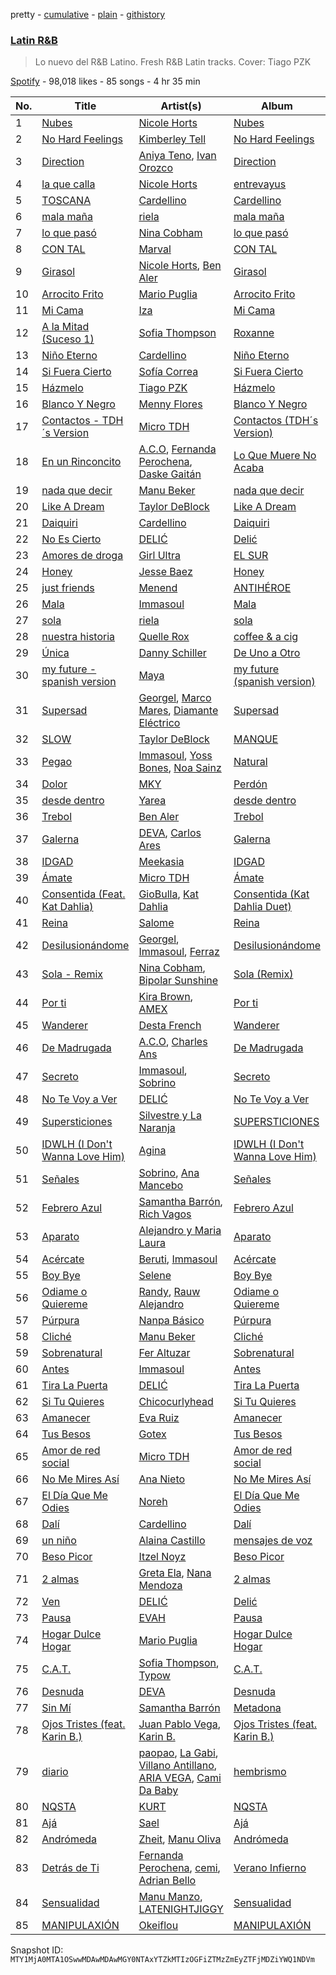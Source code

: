 pretty - [cumulative](/playlists/cumulative/37i9dQZF1DX2MJVTOdWtbm.md) - [plain](/playlists/plain/37i9dQZF1DX2MJVTOdWtbm) - [githistory](https://github.githistory.xyz/mackorone/spotify-playlist-archive/blob/main/playlists/plain/37i9dQZF1DX2MJVTOdWtbm)

### [Latin R&B](https://open.spotify.com/playlist/37i9dQZF1DX2MJVTOdWtbm)

> Lo nuevo del R&B Latino\. Fresh R&B Latin tracks\. Cover: Tiago PZK

[Spotify](https://open.spotify.com/user/spotify) - 98,018 likes - 85 songs - 4 hr 35 min

| No. | Title | Artist(s) | Album | Length |
|---|---|---|---|---|
| 1 | [Nubes](https://open.spotify.com/track/0btkyN6uJvHFdRxlVrUaJv) | [Nicole Horts](https://open.spotify.com/artist/1PdyY069YiAkmKdnx6odux) | [Nubes](https://open.spotify.com/album/1k9UpjPJHSvjCPIoeGRPgR) | 2:54 |
| 2 | [No Hard Feelings](https://open.spotify.com/track/4dXF3hwLihDt8OiZNIWDQV) | [Kimberley Tell](https://open.spotify.com/artist/1NTTlLcsHvqOZFC6CQp6Ka) | [No Hard Feelings](https://open.spotify.com/album/3Y12HLP1kn6YjpsJmPJY3E) | 2:33 |
| 3 | [Direction](https://open.spotify.com/track/3K2PkX4J57HRMdjchzhV2x) | [Aniya Teno](https://open.spotify.com/artist/3tQk5O9Q3HKn7wA7yAl8MW), [Ivan Orozco](https://open.spotify.com/artist/0YtSuW7FvS3jNpb8dkc2Sl) | [Direction](https://open.spotify.com/album/07oAGIjAdGLI4RAFgPZ3UM) | 3:45 |
| 4 | [la que calla](https://open.spotify.com/track/5KHkcJbmQXRmWj7JaXzXHj) | [Nicole Horts](https://open.spotify.com/artist/1PdyY069YiAkmKdnx6odux) | [entrevayus](https://open.spotify.com/album/2paDCQa4nQzrhdM1GEkoE9) | 3:30 |
| 5 | [TOSCANA](https://open.spotify.com/track/6ejAYAdo08qbPLrH4FEfYe) | [Cardellino](https://open.spotify.com/artist/7HFja6X48hWE58m3pQnGV0) | [Cardellino](https://open.spotify.com/album/43ngUKpEMUdgNv3cHaWGKC) | 2:49 |
| 6 | [mala maña](https://open.spotify.com/track/1YXvGPJqEL11QY7Lg2yM31) | [riela](https://open.spotify.com/artist/5K3Lwty6gv1gtuPn3gcf3A) | [mala maña](https://open.spotify.com/album/6Cp3h4pPq3SUbVzQlFmr20) | 2:32 |
| 7 | [lo que pasó](https://open.spotify.com/track/6xS02EfbvnneFWCM90PJFG) | [Nina Cobham](https://open.spotify.com/artist/4ETeWE9SAfaNU7XQ1RB2wq) | [lo que pasó](https://open.spotify.com/album/7FsquZmPaXaNImnGHMnFUH) | 2:30 |
| 8 | [CON TAL](https://open.spotify.com/track/6hvsPuihxUfnp6GARyAO3w) | [Marval](https://open.spotify.com/artist/0qKkpjlY5VEmY4n6CRbPZM) | [CON TAL](https://open.spotify.com/album/1wJYAtnHZRBqt8H3cwRwBm) | 2:54 |
| 9 | [Girasol](https://open.spotify.com/track/78hbBz2TqsXCG1GfXOWGve) | [Nicole Horts](https://open.spotify.com/artist/1PdyY069YiAkmKdnx6odux), [Ben Aler](https://open.spotify.com/artist/0jMMS87c4v40JITdDE0c1R) | [Girasol](https://open.spotify.com/album/6QylIYKDZPDZmLR8ORYitd) | 3:24 |
| 10 | [Arrocito Frito](https://open.spotify.com/track/68BjkLhM0Sb0wGDd6w5jKU) | [Mario Puglia](https://open.spotify.com/artist/3TTSyoNDmtiQ8jSpELHinT) | [Arrocito Frito](https://open.spotify.com/album/5gAB1Cq1VVlQ7TzztBCG3T) | 3:01 |
| 11 | [Mi Cama](https://open.spotify.com/track/3aCuRkhwq3gTII6b3WWESK) | [Iza](https://open.spotify.com/artist/6UEg14BmF105iMIZcz9Bw7) | [Mi Cama](https://open.spotify.com/album/4GqnDhhhYDasj34XJMIHrT) | 3:18 |
| 12 | [A la Mitad \(Suceso 1\)](https://open.spotify.com/track/6nrLzFpL4xUclXvJfTaVgN) | [Sofia Thompson](https://open.spotify.com/artist/20OEbPt9V1o5T7jo1ZLGdK) | [Roxanne](https://open.spotify.com/album/0FG7jxl8cTYpORVr4d5MVo) | 3:33 |
| 13 | [Niño Eterno](https://open.spotify.com/track/5k9BQy4WkF51faNL3UD71I) | [Cardellino](https://open.spotify.com/artist/7HFja6X48hWE58m3pQnGV0) | [Niño Eterno](https://open.spotify.com/album/5DmMhffyPry4XTTZ8pqLLU) | 2:41 |
| 14 | [Si Fuera Cierto](https://open.spotify.com/track/0rtiIgxtRlZtqcQmyFJdxr) | [Sofía Correa](https://open.spotify.com/artist/1bVSA9IM2PsnHzY7j3mG7h) | [Si Fuera Cierto](https://open.spotify.com/album/0ZSJprSagUbmmhc8UpAr3P) | 3:01 |
| 15 | [Házmelo](https://open.spotify.com/track/4uiFw0YvHosZT3qRf1QAvs) | [Tiago PZK](https://open.spotify.com/artist/5Y3MV9DZ0d87NnVm56qSY1) | [Házmelo](https://open.spotify.com/album/6YMLkyjjKjFLgFGyreJWky) | 2:54 |
| 16 | [Blanco Y Negro](https://open.spotify.com/track/5auKj4jbfYPJg8sQTIZaxt) | [Menny Flores](https://open.spotify.com/artist/5iV6pocuYqWg9Cx5JQNyJV) | [Blanco Y Negro](https://open.spotify.com/album/5s3KNRr9tjpXQqbPllvKPe) | 2:53 |
| 17 | [Contactos \- TDH´s Version](https://open.spotify.com/track/3jeQKFldhSg69JDdXeQfFP) | [Micro TDH](https://open.spotify.com/artist/1aWJsBQa67l72j1VT3D6Ow) | [Contactos \(TDH´s Version\)](https://open.spotify.com/album/3aJX9ZyNMFr5CZfIZROpaq) | 5:06 |
| 18 | [En un Rinconcito](https://open.spotify.com/track/3R44xWwx1miSjN58p7vlkd) | [A.C.O](https://open.spotify.com/artist/0x2z4hugJaiGdTP0lzhxvO), [Fernanda Perochena](https://open.spotify.com/artist/3DxcAMHSrWV5c8PQafU2qS), [Daske Gaitán](https://open.spotify.com/artist/6X4iDmQtuCcuyILe3D00E6) | [Lo Que Muere No Acaba](https://open.spotify.com/album/7CSLDt5x0jtwohF2QlGmUo) | 3:32 |
| 19 | [nada que decir](https://open.spotify.com/track/1qPf4Rl5l8QyK2BXsk1CJE) | [Manu Beker](https://open.spotify.com/artist/2MrcyIp9eo5ksKDkyeX6KH) | [nada que decir](https://open.spotify.com/album/5YmFYvpGA85THfc1GYantK) | 3:06 |
| 20 | [Like A Dream](https://open.spotify.com/track/0ekElz0t65b4rA69t1BDJp) | [Taylor DeBlock](https://open.spotify.com/artist/3LGMSoiXzbb7rX5ctDXFrD) | [Like A Dream](https://open.spotify.com/album/182SAZPVTQsNxKoNSWh1Ca) | 2:59 |
| 21 | [Daiquiri](https://open.spotify.com/track/41fg4zU6tNKqs46Z59Fihs) | [Cardellino](https://open.spotify.com/artist/7HFja6X48hWE58m3pQnGV0) | [Daiquiri](https://open.spotify.com/album/0NxNkoYvI2RWfssxRxtLKg) | 3:38 |
| 22 | [No Es Cierto](https://open.spotify.com/track/7Dcx1HLlsCTUlsJSlZDwid) | [DELIĆ](https://open.spotify.com/artist/2vzkENRB95QBQXO01HwyIY) | [Delić](https://open.spotify.com/album/0iUdBhoYOF9yCCTlxt0Rnx) | 4:33 |
| 23 | [Amores de droga](https://open.spotify.com/track/33jkxCQQNrwQrXuHhVdhjh) | [Girl Ultra](https://open.spotify.com/artist/7i1CyQ1fogh4bkj3EPj3ls) | [EL SUR](https://open.spotify.com/album/1sHYyBeTBczpD87Bt3f8rz) | 3:07 |
| 24 | [Honey](https://open.spotify.com/track/4GFTSjFirhXwj2TS4E6Baf) | [Jesse Baez](https://open.spotify.com/artist/4rriNpL1lxpoysDDctWgl3) | [Honey](https://open.spotify.com/album/033OksAEhQNLvkJojYuNtL) | 3:06 |
| 25 | [just friends](https://open.spotify.com/track/1qJxFxdCoxZJza3PgmeNvv) | [Menend](https://open.spotify.com/artist/7s2SDZOabRitXKgUdoXmXC) | [ANTIHÉROE](https://open.spotify.com/album/3w9EOZmH0qVe5cJAShBR2U) | 3:20 |
| 26 | [Mala](https://open.spotify.com/track/3iQldE2oT6MqWpcWN8oInY) | [Immasoul](https://open.spotify.com/artist/21neefJLiFuSR6sQlHDblG) | [Mala](https://open.spotify.com/album/7rpH53UlEhpHW5RCIvzJDr) | 2:58 |
| 27 | [sola](https://open.spotify.com/track/4P6SA3y5cogSCpp9vmabNX) | [riela](https://open.spotify.com/artist/5K3Lwty6gv1gtuPn3gcf3A) | [sola](https://open.spotify.com/album/2GNSbNAhGnNAIJ4AgLcTzc) | 3:06 |
| 28 | [nuestra historia](https://open.spotify.com/track/66gTt3LAz9w8Xlrlj3zoJU) | [Quelle Rox](https://open.spotify.com/artist/4iDXgOhz2OE5TjrvCyNZc7) | [coffee & a cig](https://open.spotify.com/album/4NefaGha9X5oeSKH2UHG1d) | 4:01 |
| 29 | [Única](https://open.spotify.com/track/4dUd1p3ipkV5rNoCjPeu75) | [Danny Schiller](https://open.spotify.com/artist/6Jrjs10cg0Sf0uMzLjfraC) | [De Uno a Otro](https://open.spotify.com/album/09MaOaqsHgjjUO6bJOL2Ms) | 2:17 |
| 30 | [my future \- spanish version](https://open.spotify.com/track/38m0prhs1ExF3q6dQHTMCm) | [Maya](https://open.spotify.com/artist/7mUqcsNRIqgaLB8ZXJOg4Q) | [my future \(spanish version\)](https://open.spotify.com/album/5MwNfos4sRG3x31ahJAkPW) | 3:20 |
| 31 | [Supersad](https://open.spotify.com/track/45GH9XOvr1OR5znGgqXyxW) | [Georgel](https://open.spotify.com/artist/0K8M0RUbeMZscUCj1Mb24j), [Marco Mares](https://open.spotify.com/artist/5Eg5ZoZgXAa1Eit48sxoKQ), [Diamante Eléctrico](https://open.spotify.com/artist/4VAZ6unMJx5upeWn0aFYuo) | [Supersad](https://open.spotify.com/album/2DP6dlnGbY9W2ZkH4BKCNh) | 3:35 |
| 32 | [SLOW](https://open.spotify.com/track/64HetK6UsMjOxAZGedxGpU) | [Taylor DeBlock](https://open.spotify.com/artist/3LGMSoiXzbb7rX5ctDXFrD) | [MANQUE](https://open.spotify.com/album/18ZdVMvxaRkcqy1mBvNRlY) | 2:53 |
| 33 | [Pegao](https://open.spotify.com/track/3xRL44yxBVRAReOGShbXaG) | [Immasoul](https://open.spotify.com/artist/21neefJLiFuSR6sQlHDblG), [Yoss Bones](https://open.spotify.com/artist/0SmgVe3giVHaJjGmIz8xA4), [Noa Sainz](https://open.spotify.com/artist/3kN2uYBnEM2IqRxa69sxkr) | [Natural](https://open.spotify.com/album/0wYdnzS5bRsAZHhxGGDt00) | 2:49 |
| 34 | [Dolor](https://open.spotify.com/track/0q1qAGERR453ach2swvAza) | [MKY](https://open.spotify.com/artist/1PqHnWEPEpvvqbNYgMPcxX) | [Perdón](https://open.spotify.com/album/5PIZDkH2AgYl5dLYSVN2yo) | 3:05 |
| 35 | [desde dentro](https://open.spotify.com/track/0q6GyKJUROqHWYqT0wzGBx) | [Yarea](https://open.spotify.com/artist/2O4wnhTr4SO5ezY6WXI2Kl) | [desde dentro](https://open.spotify.com/album/05rgpXmPuYezlXeibYD6Hb) | 3:02 |
| 36 | [Trebol](https://open.spotify.com/track/35CU2ZcMhXIrfhVR93zs3o) | [Ben Aler](https://open.spotify.com/artist/0jMMS87c4v40JITdDE0c1R) | [Trebol](https://open.spotify.com/album/6dt3VZujKnHrJGRZyGZzzD) | 3:46 |
| 37 | [Galerna](https://open.spotify.com/track/0cw4MxjnhP15RC3aRxJR4O) | [DEVA](https://open.spotify.com/artist/0EdwY8DfBqB83R45WnHJDg), [Carlos Ares](https://open.spotify.com/artist/3eReTIjhrje1sk2hFQgwhI) | [Galerna](https://open.spotify.com/album/1x0YBpjfsJpk8h9ryEqgKH) | 3:08 |
| 38 | [IDGAD](https://open.spotify.com/track/2FF5m9pWgpneewxKLgZ2FY) | [Meekasia](https://open.spotify.com/artist/1uzFAZNYuGEeCjciRFPWkE) | [IDGAD](https://open.spotify.com/album/45bUiQcITvNn9eYgqzM5CE) | 2:46 |
| 39 | [Ámate](https://open.spotify.com/track/6yMDseBOe0gWib8CSr20Lc) | [Micro TDH](https://open.spotify.com/artist/1aWJsBQa67l72j1VT3D6Ow) | [Ámate](https://open.spotify.com/album/5gnlVxxdWhPoGs63rKZtv3) | 3:09 |
| 40 | [Consentida \(Feat\. Kat Dahlia\)](https://open.spotify.com/track/0zfARgJv86XwO9sjrDs4uq) | [GioBulla](https://open.spotify.com/artist/0Byw4aFEQbFJBgL82P0LKc), [Kat Dahlia](https://open.spotify.com/artist/1peH5tSqnYm8W6Bo3I5egE) | [Consentida \(Kat Dahlia Duet\)](https://open.spotify.com/album/4KgFDZMY6jSFHZVDEq7CTf) | 4:11 |
| 41 | [Reina](https://open.spotify.com/track/4YrQP57RuG6lGCRyQBunCQ) | [Salome](https://open.spotify.com/artist/5DxbeMKmMhAE6j80lDhUxq) | [Reina](https://open.spotify.com/album/1JmyE0cMRfAOrSfgdiTz4G) | 2:04 |
| 42 | [Desilusionándome](https://open.spotify.com/track/2R8w2f2gBJPCI6zYXNYLYz) | [Georgel](https://open.spotify.com/artist/0K8M0RUbeMZscUCj1Mb24j), [Immasoul](https://open.spotify.com/artist/21neefJLiFuSR6sQlHDblG), [Ferraz](https://open.spotify.com/artist/01VsXNrszWERedrdHgRVH2) | [Desilusionándome](https://open.spotify.com/album/1uJ1YdzDnJ3ghyv0sltJAJ) | 3:16 |
| 43 | [Sola \- Remix](https://open.spotify.com/track/0RaHJJEltK9qqXPVuxhrwq) | [Nina Cobham](https://open.spotify.com/artist/4ETeWE9SAfaNU7XQ1RB2wq), [Bipolar Sunshine](https://open.spotify.com/artist/0CjWKoS55T7DOt0HJuwF1H) | [Sola \(Remix\)](https://open.spotify.com/album/0USMnz3z3Mwgw8VonkL9x5) | 3:43 |
| 44 | [Por ti](https://open.spotify.com/track/1dHcEAIWUzou2udyajJqTm) | [Kira Brown](https://open.spotify.com/artist/3pa5M2Ewzy6L18H0PtrcD8), [AMEX](https://open.spotify.com/artist/22yjgBso2UylN40c0ZVdFY) | [Por ti](https://open.spotify.com/album/64lqoB0guQb5b8bArbwXze) | 2:52 |
| 45 | [Wanderer](https://open.spotify.com/track/06j0L8E6kmjo7YaOK8eboR) | [Desta French](https://open.spotify.com/artist/0Wqws1yyGkVRdAd7ncSW3W) | [Wanderer](https://open.spotify.com/album/2fGctLF2AcyblPYN8pvo5o) | 3:20 |
| 46 | [De Madrugada](https://open.spotify.com/track/280QqgbMrLeMs6B80mIPG2) | [A.C.O](https://open.spotify.com/artist/0x2z4hugJaiGdTP0lzhxvO), [Charles Ans](https://open.spotify.com/artist/5lYeiQxUTcGKVgAuTqbTeL) | [De Madrugada](https://open.spotify.com/album/1tWIyjJX38WxDiIgyySy4P) | 3:40 |
| 47 | [Secreto](https://open.spotify.com/track/7cmtffF4N8aaKJv7rL06R7) | [Immasoul](https://open.spotify.com/artist/21neefJLiFuSR6sQlHDblG), [Sobrino](https://open.spotify.com/artist/0vEEYg1cJscAAw4sekHSOf) | [Secreto](https://open.spotify.com/album/2nSZ3pXhbEuQDsEieLknAR) | 3:15 |
| 48 | [No Te Voy a Ver](https://open.spotify.com/track/2ZW0ePHHbbFQp1mTL7d68Z) | [DELIĆ](https://open.spotify.com/artist/2vzkENRB95QBQXO01HwyIY) | [No Te Voy a Ver](https://open.spotify.com/album/2rJ63ANIeYtgVa6nOpPWSL) | 3:37 |
| 49 | [Supersticiones](https://open.spotify.com/track/5GrHtKe0JT9ADVKTcOq2K9) | [Silvestre y La Naranja](https://open.spotify.com/artist/1hE5imhaIrCEKoHLHW9aCO) | [SUPERSTICIONES](https://open.spotify.com/album/52lk6YflfGkqPcZXt7wE5L) | 3:08 |
| 50 | [IDWLH \(I Don't Wanna Love Him\)](https://open.spotify.com/track/4n3tQbaHw7Zb7gvszXxOXX) | [Agina](https://open.spotify.com/artist/110VVB3iCHBH7R8C9iEEhD) | [IDWLH \(I Don't Wanna Love Him\)](https://open.spotify.com/album/5mfgYGWt86iLrLye6pJRSr) | 2:53 |
| 51 | [Señales](https://open.spotify.com/track/4JxWLbQM9XrPDK1vghEjaY) | [Sobrino](https://open.spotify.com/artist/0vEEYg1cJscAAw4sekHSOf), [Ana Mancebo](https://open.spotify.com/artist/2jc3R2Jcr4J78KeYt71Epd) | [Señales](https://open.spotify.com/album/79rbLkI6PIg2VmANXERMqB) | 3:03 |
| 52 | [Febrero Azul](https://open.spotify.com/track/11VHpYlyZsLhYfr66QUzPJ) | [Samantha Barrón](https://open.spotify.com/artist/0zfvfy9XlborSqXNRhi8Bk), [Rich Vagos](https://open.spotify.com/artist/1FCItwxfRieMGhR0eRxotU) | [Febrero Azul](https://open.spotify.com/album/1VrhwgwkE6jjjJcweMdSoY) | 3:34 |
| 53 | [Aparato](https://open.spotify.com/track/0n35rbkfEiQMKHHOgUcvdV) | [Alejandro y Maria Laura](https://open.spotify.com/artist/3jAurSJUGt2LY7V417BF0u) | [Aparato](https://open.spotify.com/album/1zg2V4L2zBkzcHniquB0FP) | 3:32 |
| 54 | [Acércate](https://open.spotify.com/track/26lQpQ4qsnVrH6QjDwrzUZ) | [Beruti](https://open.spotify.com/artist/4Ozcco9RkNmJtg7qkCy8zI), [Immasoul](https://open.spotify.com/artist/21neefJLiFuSR6sQlHDblG) | [Acércate](https://open.spotify.com/album/5d8ygrapgzsFXavPw9Snkl) | 2:47 |
| 55 | [Boy Bye](https://open.spotify.com/track/4UXa5BATRTsItTcsfORZ19) | [Selene](https://open.spotify.com/artist/5DURBx1fKt2VZesWMLtDiS) | [Boy Bye](https://open.spotify.com/album/602PyshhadPHOGAVKubrnC) | 2:46 |
| 56 | [Odiame o Quiereme](https://open.spotify.com/track/1rLwwHaXkZUOBQU1vd2pPt) | [Randy](https://open.spotify.com/artist/7qYeIN2r4H1kBvr0Gm9Iav), [Rauw Alejandro](https://open.spotify.com/artist/1mcTU81TzQhprhouKaTkpq) | [Odiame o Quiereme](https://open.spotify.com/album/0cMIt86ttp5wqaYlhlk83N) | 4:34 |
| 57 | [Púrpura](https://open.spotify.com/track/1bRrJaO9IHxsx8OY3ly5di) | [Nanpa Básico](https://open.spotify.com/artist/1cUpGtXcSQsovNYEZOQgOG) | [Púrpura](https://open.spotify.com/album/32Fgx3PGAOXi2F1KtJNmfz) | 3:21 |
| 58 | [Cliché](https://open.spotify.com/track/6q5eVWbNaW19NZWNeLqjyM) | [Manu Beker](https://open.spotify.com/artist/2MrcyIp9eo5ksKDkyeX6KH) | [Cliché](https://open.spotify.com/album/0l5ayQ0P7lUKSidsIJyp7T) | 2:53 |
| 59 | [Sobrenatural](https://open.spotify.com/track/66La9NfMHL7hh34uj9iVeS) | [Fer Altuzar](https://open.spotify.com/artist/4swxZHw0mYIp39LbbkQPTL) | [Sobrenatural](https://open.spotify.com/album/3h8wbkxQjCDliRvRbWGPFs) | 4:06 |
| 60 | [Antes](https://open.spotify.com/track/4x3HgoN0TpvdyNLU3EKbVi) | [Immasoul](https://open.spotify.com/artist/21neefJLiFuSR6sQlHDblG) | [Antes](https://open.spotify.com/album/5JrXPbEvx3yHlWLJYGFJE6) | 2:29 |
| 61 | [Tira La Puerta](https://open.spotify.com/track/0RyZbvuv6h5AeKXi1AYvJs) | [DELIĆ](https://open.spotify.com/artist/2vzkENRB95QBQXO01HwyIY) | [Tira La Puerta](https://open.spotify.com/album/31vwz8em3IHKspVCw9hC3x) | 2:34 |
| 62 | [Si Tu Quieres](https://open.spotify.com/track/3yC4gzNRrycuufTcRPSRx2) | [Chicocurlyhead](https://open.spotify.com/artist/4EzUsFLITcQxDuuDeADaV1) | [Si Tu Quieres](https://open.spotify.com/album/6uRf20wqSSfYmjwSC6wuYT) | 2:49 |
| 63 | [Amanecer](https://open.spotify.com/track/1hfA56vqCGk6SZzVSaOxSm) | [Eva Ruiz](https://open.spotify.com/artist/0u2TFlIJZJiir8Oi7YkbwV) | [Amanecer](https://open.spotify.com/album/7rjVDURaXjRbN21QQtwXY5) | 3:05 |
| 64 | [Tus Besos](https://open.spotify.com/track/0WVk9ryyXfyTshKnLQ1EZ2) | [Gotex](https://open.spotify.com/artist/5GxbVXNNU8HJA7JX6Z18tl) | [Tus Besos](https://open.spotify.com/album/4Gbf0oYthLZXgRipt035mm) | 3:03 |
| 65 | [Amor de red social](https://open.spotify.com/track/5kMrgSeV3kYYyOyEAC7Ugf) | [Micro TDH](https://open.spotify.com/artist/1aWJsBQa67l72j1VT3D6Ow) | [Amor de red social](https://open.spotify.com/album/5o7YnXMx2NM6LtbnfiIIqz) | 3:50 |
| 66 | [No Me Mires Así](https://open.spotify.com/track/0yYxQhoJe1My3LhcIPIkXQ) | [Ana Nieto](https://open.spotify.com/artist/7qWNbGsqKxguxCzk3Q7ibn) | [No Me Mires Así](https://open.spotify.com/album/6VLE5eInBhKYnCM621NYgl) | 2:46 |
| 67 | [El Día Que Me Odies](https://open.spotify.com/track/1IHNLb1RVACKjuYMXUtMo8) | [Noreh](https://open.spotify.com/artist/1JHgX0v8Dx86wpfQkZuJFg) | [El Día Que Me Odies](https://open.spotify.com/album/1M9FZmp3CMlmR1MGjvZ6cE) | 3:05 |
| 68 | [Dalí](https://open.spotify.com/track/20BbptvwAiTLTfYBSafptA) | [Cardellino](https://open.spotify.com/artist/7HFja6X48hWE58m3pQnGV0) | [Dalí](https://open.spotify.com/album/77OueE2Wa2jvuLYgLiR75i) | 2:42 |
| 69 | [un niño](https://open.spotify.com/track/1TXeqjCYIahhfooXkdb3aI) | [Alaina Castillo](https://open.spotify.com/artist/0duLKMlcwhyZgqu8zSSjBp) | [mensajes de voz](https://open.spotify.com/album/2JVdfTCrsfqvlCo43jkelD) | 3:05 |
| 70 | [Beso Picor](https://open.spotify.com/track/4CJDgn1HDwNXaGyukJAwML) | [Itzel Noyz](https://open.spotify.com/artist/2ID3ThfGon3XyLsuVXPgOh) | [Beso Picor](https://open.spotify.com/album/4Fhv0IxxGkAiyUOiFOGYaR) | 3:46 |
| 71 | [2 almas](https://open.spotify.com/track/3x8wse8y39pB0hhu4MeEql) | [Greta Ela](https://open.spotify.com/artist/5c8L3nGznkMGwbmyMKVIl8), [Nana Mendoza](https://open.spotify.com/artist/0f5pXcaEX3mou3QLNTdVaA) | [2 almas](https://open.spotify.com/album/3yxy66R5JTr8IjKUxlZn7T) | 3:21 |
| 72 | [Ven](https://open.spotify.com/track/6VUNbNPWB7o9pL2NYD2wOb) | [DELIĆ](https://open.spotify.com/artist/2vzkENRB95QBQXO01HwyIY) | [Delić](https://open.spotify.com/album/0iUdBhoYOF9yCCTlxt0Rnx) | 3:55 |
| 73 | [Pausa](https://open.spotify.com/track/2WghQbGkuUcc2pOwTMO8Xa) | [EVAH](https://open.spotify.com/artist/0Jq68za8AyaPdrI4NEuMni) | [Pausa](https://open.spotify.com/album/5Y2KMjZlfEdAZtOp5JeXXY) | 4:03 |
| 74 | [Hogar Dulce Hogar](https://open.spotify.com/track/0me56IqY03ejWN4xnut2bB) | [Mario Puglia](https://open.spotify.com/artist/3TTSyoNDmtiQ8jSpELHinT) | [Hogar Dulce Hogar](https://open.spotify.com/album/4bjp0JkwmbXwmm6D7Ciasm) | 3:19 |
| 75 | [C.A.T.](https://open.spotify.com/track/11glgfo3N4w5QKuUJKLnzH) | [Sofia Thompson](https://open.spotify.com/artist/20OEbPt9V1o5T7jo1ZLGdK), [Typow](https://open.spotify.com/artist/4F7aNmQtNzDhEDqpilDRrw) | [C.A.T.](https://open.spotify.com/album/1Vj9qMFet03QxbDwdptIms) | 3:16 |
| 76 | [Desnuda](https://open.spotify.com/track/0W2vpE32CAYV2l1fVlUqsg) | [DEVA](https://open.spotify.com/artist/0EdwY8DfBqB83R45WnHJDg) | [Desnuda](https://open.spotify.com/album/2dDKG1kDQma3aqHhYh13Px) | 3:45 |
| 77 | [Sin Mí](https://open.spotify.com/track/5aFg2kDnb52QyvoMD35c2o) | [Samantha Barrón](https://open.spotify.com/artist/0zfvfy9XlborSqXNRhi8Bk) | [Metadona](https://open.spotify.com/album/5GXTM6c57KdkBZR6Jt85IO) | 3:33 |
| 78 | [Ojos Tristes \(feat\. Karin B.\)](https://open.spotify.com/track/4LyInTQ5BgnQuDud2JAUdf) | [Juan Pablo Vega](https://open.spotify.com/artist/2PfyKA4qhjkxUVkerTCxz0), [Karin B.](https://open.spotify.com/artist/0bjRjeUe0JxWX6s8sxnZsc) | [Ojos Tristes \(feat\. Karin B.\)](https://open.spotify.com/album/2pyPc0slNJ0OLxrN3owx9E) | 3:38 |
| 79 | [diario](https://open.spotify.com/track/5sd1wfUgXN5bBuoAUYaD2c) | [paopao](https://open.spotify.com/artist/5AS4y4rlmbUYDCdg35qmI9), [La Gabi](https://open.spotify.com/artist/3WsE5ectfizV81CnVMkbbi), [Villano Antillano](https://open.spotify.com/artist/1pi7nGhOM7PTHR5YEgXVGq), [ARIA VEGA](https://open.spotify.com/artist/3e9aKKEgSOjIQS9gv2Nr1X), [Cami Da Baby](https://open.spotify.com/artist/6tbQMAawwUkpHdPelM84DE) | [hembrismo](https://open.spotify.com/album/1BI2alnlw8r7uaFFjDGZur) | 3:50 |
| 80 | [NQSTA](https://open.spotify.com/track/1h2tfXtkM7UiXP4Leq9Bvu) | [KURT](https://open.spotify.com/artist/4kcnsS1aAB40FMcLD01gmI) | [NQSTA](https://open.spotify.com/album/2vX2gLMycyORhu96EEWqi0) | 3:04 |
| 81 | [Ajá](https://open.spotify.com/track/4YqdIV12MK7UWIyba06ClS) | [Sael](https://open.spotify.com/artist/6Itjwvv5YmsC8ZcI5N4Jux) | [Ajá](https://open.spotify.com/album/1qEiCOKtTqYhPjZrism2Ie) | 2:22 |
| 82 | [Andrómeda](https://open.spotify.com/track/0QXXxijmUVmJB18nSjyHhn) | [Zheit](https://open.spotify.com/artist/2wa9XNQ6RvXwD2WBKpLFsz), [Manu Oliva](https://open.spotify.com/artist/5VEOXoMPXBZNibIUOh7i1P) | [Andrómeda](https://open.spotify.com/album/2oPtH9e4lcdfI7yh5Vslnw) | 3:34 |
| 83 | [Detrás de Ti](https://open.spotify.com/track/1fDvkOmyuNY72Mq0obVpWn) | [Fernanda Perochena](https://open.spotify.com/artist/3DxcAMHSrWV5c8PQafU2qS), [cemi](https://open.spotify.com/artist/4GyhkjtiobzujUSOoPS0nd), [Adrian Bello](https://open.spotify.com/artist/0ZwjmGhps2YvUMzB7ihFV8) | [Verano Infierno](https://open.spotify.com/album/3frnIMkv91RzQprviKlSkF) | 2:47 |
| 84 | [Sensualidad](https://open.spotify.com/track/69AsrqBlInVuFIpSnxmnn4) | [Manu Manzo](https://open.spotify.com/artist/7EbduPILtytQAiMYt3nBb3), [LATENIGHTJIGGY](https://open.spotify.com/artist/34OTRVwyaE8DkOrGMQa7Ah) | [Sensualidad](https://open.spotify.com/album/2OVwjjXrMd82oKAhl6mR7U) | 2:36 |
| 85 | [MANIPULAXIÓN](https://open.spotify.com/track/40jILS6cznYavIq5ZvlbYY) | [Okeiflou](https://open.spotify.com/artist/151g6ClefcL7Owo9EZNz9e) | [MANIPULAXIÓN](https://open.spotify.com/album/6vzIyEvN0Zi4bGu8wNW5Hp) | 2:57 |

Snapshot ID: `MTY1MjA0MTA1OSwwMDAwMDAwMGY0NTAxYTZkMTIzOGFiZTMzZmEyZTFjMDZiYWQ1NDVm`

